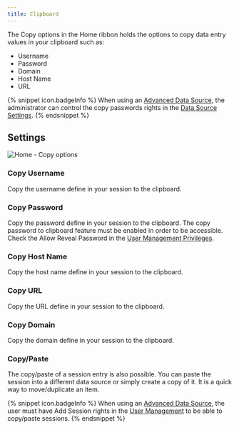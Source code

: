 ```yaml
---
title: Clipboard
---
```

The Copy options in the Home ribbon holds the options to copy data entry values in your clipboard such as:  

* Username 
* Password 
* Domain 
* Host Name 
* URL 

{% snippet icon.badgeInfo %}
When using an [Advanced Data Source](/rdm/mac/data-sources/data-sources-types/advanced-data-sources/), the administrator can control the copy passwords rights in the [Data Source Settings](/rdm/mac/commands/administration/system-settings/). 
{% endsnippet %}
 
## Settings 

![Home - Copy options](https://webdevolutions.azureedge.net/docs/en/rdm/mac/clip10327.png) 

### Copy Username 

Copy the username define in your session to the clipboard. 

### Copy Password 

Copy the password define in your session to the clipboard. The copy password to clipboard feature must be enabled in order to be accessible. Check the Allow Reveal Password in the [User Management Privileges](/rdm/mac/commands/administration/user-management/). 

### Copy Host Name 

Copy the host name define in your session to the clipboard. 

### Copy URL 

Copy the URL define in your session to the clipboard. 

### Copy Domain 

Copy the domain define in your session to the clipboard. 

### Copy/Paste 
The copy/paste of a session entry is also possible. You can paste the session into a different data source or simply create a copy of it. It is a quick way to move/duplicate an item. 

{% snippet icon.badgeInfo %}
When using an [Advanced Data Source](/rdm/mac/data-sources/data-sources-types/advanced-data-sources/), the user must have Add Session rights in the [User Management](/rdm/mac/commands/administration/user-management/permissions/) to be able to copy/paste sessions. 
{% endsnippet %}
 

